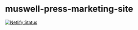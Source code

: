 # muswell-press-marketing-site

[![Netlify Status](https://api.netlify.com/api/v1/badges/fa338f0e-3cc7-4bb5-ad6e-b42f830b6a64/deploy-status)](https://app.netlify.com/sites/muswell-press/deploys)